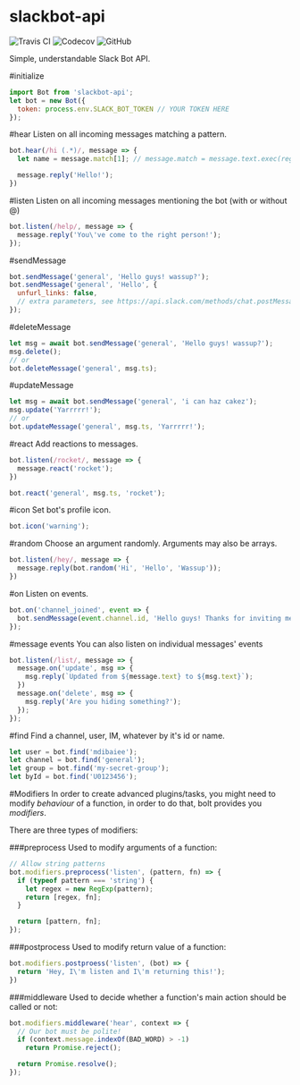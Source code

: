 slackbot-api
====
![Travis CI](https://img.shields.io/travis/mdibaiee/slackbot-api.svg)
![Codecov](https://img.shields.io/codecov/c/github/mdibaiee/slackbot-api.svg)
![GitHub](https://img.shields.io/github/downloads/mdibaiee/slackbot-api/latest/total.svg)

Simple, understandable Slack Bot API.

#initialize

```javascript
import Bot from 'slackbot-api';
let bot = new Bot({
  token: process.env.SLACK_BOT_TOKEN // YOUR TOKEN HERE
});
```

#hear
Listen on all incoming messages matching a pattern.

```javascript
bot.hear(/hi (.*)/, message => {
  let name = message.match[1]; // message.match = message.text.exec(regex);

  message.reply('Hello!');
})
```

#listen
Listen on all incoming messages mentioning the bot (with or without @)

```javascript
bot.listen(/help/, message => {
  message.reply('You\'ve come to the right person!');
});
```

#sendMessage
```javascript
bot.sendMessage('general', 'Hello guys! wassup?');
bot.sendMessage('general', 'Hello', {
  unfurl_links: false,
  // extra parameters, see https://api.slack.com/methods/chat.postMessage
});
```

#deleteMessage
```javascript
let msg = await bot.sendMessage('general', 'Hello guys! wassup?');
msg.delete();
// or
bot.deleteMessage('general', msg.ts);
```

#updateMessage
```javascript
let msg = await bot.sendMessage('general', 'i can haz cakez');
msg.update('Yarrrrr!');
// or
bot.updateMessage('general', msg.ts, 'Yarrrrr!');
```

#react
Add reactions to messages.
```javascript
bot.listen(/rocket/, message => {
  message.react('rocket');
})

bot.react('general', msg.ts, 'rocket');
```

#icon
Set bot's profile icon.

```javascript
bot.icon('warning');
```

#random
Choose an argument randomly. Arguments may also be arrays.

```javascript
bot.listen(/hey/, message => {
  message.reply(bot.random('Hi', 'Hello', 'Wassup'));
})
```

#on
Listen on events.

```javascript
bot.on('channel_joined', event => {
  bot.sendMessage(event.channel.id, 'Hello guys! Thanks for inviting me.');
});
```

#message events
You can also listen on individual messages' events
```javascript
bot.listen(/list/, message => {
  message.on('update', msg => {
    msg.reply(`Updated from ${message.text} to ${msg.text}`);
  })
  message.on('delete', msg => {
    msg.reply('Are you hiding something?');
  });
});
```

#find
Find a channel, user, IM, whatever by it's id or name.

```javascript
let user = bot.find('mdibaiee');
let channel = bot.find('general');
let group = bot.find('my-secret-group');
let byId = bot.find('U0123456');
```


#Modifiers
In order to create advanced plugins/tasks, you might need to modify *behaviour* of a function, in order
to do that, bolt provides you _modifiers_.

There are three types of modifiers:

###preprocess
Used to modify arguments of a function:

```javascript
// Allow string patterns
bot.modifiers.preprocess('listen', (pattern, fn) => {
  if (typeof pattern === 'string') {
    let regex = new RegExp(pattern);
    return [regex, fn];
  }

  return [pattern, fn];
});
```

###postprocess
Used to modify return value of a function:

```javascript
bot.modifiers.postproess('listen', (bot) => {
  return 'Hey, I\'m listen and I\'m returning this!');
})
```

###middleware
Used to decide whether a function's main action should be called or not:

```javascript
bot.modifiers.middleware('hear', context => {
  // Our bot must be polite!
  if (context.message.indexOf(BAD_WORD) > -1)
    return Promise.reject();

  return Promise.resolve();
});
```
